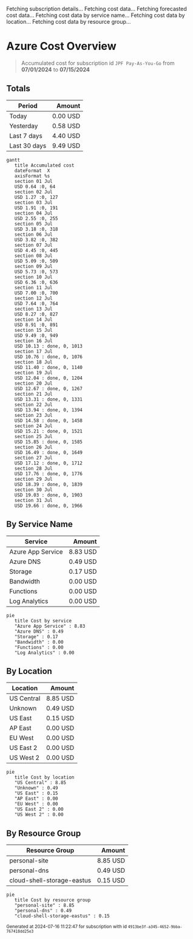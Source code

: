 Fetching subscription details...
Fetching cost data...
Fetching forecasted cost data...
Fetching cost data by service name...
Fetching cost data by location...
Fetching cost data by resource group...
# Azure Cost Overview

> Accumulated cost for subscription id `JPF Pay-As-You-Go` from **07/01/2024** to **07/15/2024**

## Totals

|Period|Amount|
|---|---:|
|Today|0.00 USD|
|Yesterday|0.58 USD|
|Last 7 days|4.40 USD|
|Last 30 days|9.49 USD|

```mermaid
gantt
   title Accumulated cost
   dateFormat  X
   axisFormat %s
   section 01 Jul
   USD 0.64 :0, 64
   section 02 Jul
   USD 1.27 :0, 127
   section 03 Jul
   USD 1.91 :0, 191
   section 04 Jul
   USD 2.55 :0, 255
   section 05 Jul
   USD 3.18 :0, 318
   section 06 Jul
   USD 3.82 :0, 382
   section 07 Jul
   USD 4.45 :0, 445
   section 08 Jul
   USD 5.09 :0, 509
   section 09 Jul
   USD 5.73 :0, 573
   section 10 Jul
   USD 6.36 :0, 636
   section 11 Jul
   USD 7.00 :0, 700
   section 12 Jul
   USD 7.64 :0, 764
   section 13 Jul
   USD 8.27 :0, 827
   section 14 Jul
   USD 8.91 :0, 891
   section 15 Jul
   USD 9.49 :0, 949
   section 16 Jul
   USD 10.13 : done, 0, 1013
   section 17 Jul
   USD 10.76 : done, 0, 1076
   section 18 Jul
   USD 11.40 : done, 0, 1140
   section 19 Jul
   USD 12.04 : done, 0, 1204
   section 20 Jul
   USD 12.67 : done, 0, 1267
   section 21 Jul
   USD 13.31 : done, 0, 1331
   section 22 Jul
   USD 13.94 : done, 0, 1394
   section 23 Jul
   USD 14.58 : done, 0, 1458
   section 24 Jul
   USD 15.21 : done, 0, 1521
   section 25 Jul
   USD 15.85 : done, 0, 1585
   section 26 Jul
   USD 16.49 : done, 0, 1649
   section 27 Jul
   USD 17.12 : done, 0, 1712
   section 28 Jul
   USD 17.76 : done, 0, 1776
   section 29 Jul
   USD 18.39 : done, 0, 1839
   section 30 Jul
   USD 19.03 : done, 0, 1903
   section 31 Jul
   USD 19.66 : done, 0, 1966
```

## By Service Name

|Service|Amount|
|---|---:|
|Azure App Service|8.83 USD|
|Azure DNS|0.49 USD|
|Storage|0.17 USD|
|Bandwidth|0.00 USD|
|Functions|0.00 USD|
|Log Analytics|0.00 USD|

```mermaid
pie
   title Cost by service
   "Azure App Service" : 8.83
   "Azure DNS" : 0.49
   "Storage" : 0.17
   "Bandwidth" : 0.00
   "Functions" : 0.00
   "Log Analytics" : 0.00
```

## By Location

|Location|Amount|
|---|---:|
|US Central|8.85 USD|
|Unknown|0.49 USD|
|US East|0.15 USD|
|AP East|0.00 USD|
|EU West|0.00 USD|
|US East 2|0.00 USD|
|US West 2|0.00 USD|

```mermaid
pie
   title Cost by location
   "US Central" : 8.85
   "Unknown" : 0.49
   "US East" : 0.15
   "AP East" : 0.00
   "EU West" : 0.00
   "US East 2" : 0.00
   "US West 2" : 0.00
```

## By Resource Group

|Resource Group|Amount|
|---|---:|
|personal-site|8.85 USD|
|personal-dns|0.49 USD|
|cloud-shell-storage-eastus|0.15 USD|

```mermaid
pie
   title Cost by resource group
   "personal-site" : 8.85
   "personal-dns" : 0.49
   "cloud-shell-storage-eastus" : 0.15
```

<sup>Generated at 2024-07-16 11:22:47 for subscription with id `4913be3f-a345-4652-9bba-767418dd25e3`</sup>
